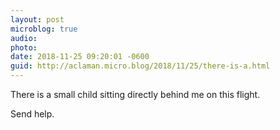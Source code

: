 ```yaml
---
layout: post
microblog: true
audio: 
photo: 
date: 2018-11-25 09:20:01 -0600
guid: http://aclaman.micro.blog/2018/11/25/there-is-a.html
---
```

There is a small child sitting directly behind me on this flight.

Send help.
